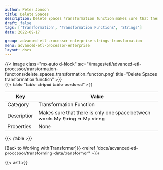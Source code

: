```yaml
---
author: Peter Jonson
title: Delete Spaces
description: Delete Spaces transformation function makes sure that there is only one space between words
draft: false
tags: ['Transformation', 'Transformation Functions', 'Strings']
date: 2022-09-17

group: advanced-etl-processor-enterprise-strings-transformation
menu: advanced-etl-processor-enterprise
layout: docs
---
```


{{< image class="mx-auto d-block"  src="/images/etl/advanced-etl-processor/transformation-functions/delete_spaces_transformation_function.png" title="Delete Spaces  transformation function" >}}
\
{{< table "table-striped table-bordered" >}}

| Key         | Value                                                                        |
| ----------- | ---------------------------------------------------------------------------- |
| Category    | Transformation Function                                                      |
| Description | Makes sure that there is only one space between words My String => My string |
| Properties  | None                                                                         |

{{< /table >}}

[Back to Working with Transformer]({{<relref "docs/advanced-etl-processor/transforming-data/transformer" >}})

{{< aetl >}}

